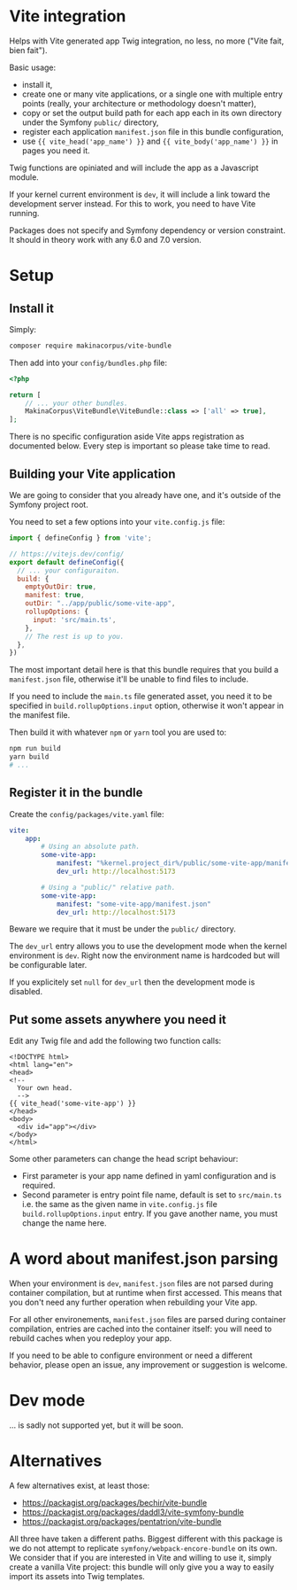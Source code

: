 # Vite integration

Helps with Vite generated app Twig integration, no less, no more ("Vite fait, bien fait").

Basic usage:

 * install it,
 * create one or many vite applications, or a single one with multiple
   entry points (really, your architecture or methodology doesn't matter),
 * copy or set the output build path for each app each in its own directory
   under the Symfony `public/` directory,
 * register each application `manifest.json` file in this bundle configuration,
 * use `{{ vite_head('app_name') }}` and `{{ vite_body('app_name') }}` in pages you need it.

Twig functions are opiniated and will include the app as a Javascript module.

If your kernel current environment is `dev`, it will include a link toward
the development server instead. For this to work, you need to have Vite running.

Packages does not specify and Symfony dependency or version constraint. It
should in theory work with any 6.0 and 7.0 version.

# Setup

## Install it

Simply:

```sh
composer require makinacorpus/vite-bundle
```

Then add into your `config/bundles.php` file:

```php
<?php

return [
    // ... your other bundles.
    MakinaCorpus\ViteBundle\ViteBundle::class => ['all' => true],
];
```

There is no specific configuration aside Vite apps registration as documented
below. Every step is important so please take time to read.

## Building your Vite application

We are going to consider that you already have one, and it's outside of the
Symfony project root.

You need to set a few options into your `vite.config.js` file:

```js
import { defineConfig } from 'vite';

// https://vitejs.dev/config/
export default defineConfig({
  // ... your configuraiton.
  build: {
    emptyOutDir: true,
    manifest: true,
    outDir: "../app/public/some-vite-app",
    rollupOptions: {
      input: 'src/main.ts',
    },
    // The rest is up to you.
  },
})
```

The most important detail here is that this bundle requires that you build
a `manifest.json` file, otherwise it'll be unable to find files to include.

If you need to include the `main.ts` file generated asset, you need it to
be specified in `build.rollupOptions.input` option, otherwise it won't appear
in the manifest file.

Then build it with whatever `npm` or `yarn` tool you are used to:

```sh
npm run build
yarn build
# ...
```

## Register it in the bundle

Create the `config/packages/vite.yaml` file:

```yaml
vite:
    app:
        # Using an absolute path.
        some-vite-app:
            manifest: "%kernel.project_dir%/public/some-vite-app/manifest.json"
            dev_url: http://localhost:5173

        # Using a "public/" relative path.
        some-vite-app:
            manifest: "some-vite-app/manifest.json"
            dev_url: http://localhost:5173
```

Beware we require that it must be under the `public/` directory.

The `dev_url` entry allows you to use the development mode when the kernel
environment is `dev`. Right now the environment name is hardcoded but will
be configurable later.

If you explicitely set `null` for `dev_url` then the development mode is
disabled.

## Put some assets anywhere you need it

Edit any Twig file and add the following two function calls:

```twig
<!DOCTYPE html>
<html lang="en">
<head>
<!--
  Your own head.
  -->
{{ vite_head('some-vite-app') }}
</head>
<body>
  <div id="app"></div>
</body>
</html>
```

Some other parameters can change the head script behaviour:
 - First parameter is your app name defined in yaml configuration and is
   required.
 - Second parameter is entry point file name, default is set to `src/main.ts`
   i.e. the same as the given name in `vite.config.js` file
   `build.rollupOptions.input` entry. If you gave another name, you must change
   the name here.

# A word about manifest.json parsing

When your environment is `dev`, `manifest.json` files are not parsed during
container compilation, but at runtime when first accessed. This means that
you don't need any further operation when rebuilding your Vite app.

For all other environements, `manifest.json` files are parsed during container
compilation, entries are cached into the container itself: you will need to
rebuild caches when you redeploy your app.

If you need to be able to configure environment or need a different behavior,
please open an issue, any improvement or suggestion is welcome.

# Dev mode

... is sadly not supported yet, but it will be soon.

# Alternatives

A few alternatives exist, at least those:

 - https://packagist.org/packages/bechir/vite-bundle
 - https://packagist.org/packages/daddl3/vite-symfony-bundle
 - https://packagist.org/packages/pentatrion/vite-bundle

All three have taken a different paths. Biggest different with this package
is we do not attempt to replicate `symfony/webpack-encore-bundle` on its own.
We consider that if you are interested in Vite and willing to use it, simply
create a vanilla Vite project: this bundle will only give you a way to
easily import its assets into Twig templates.

